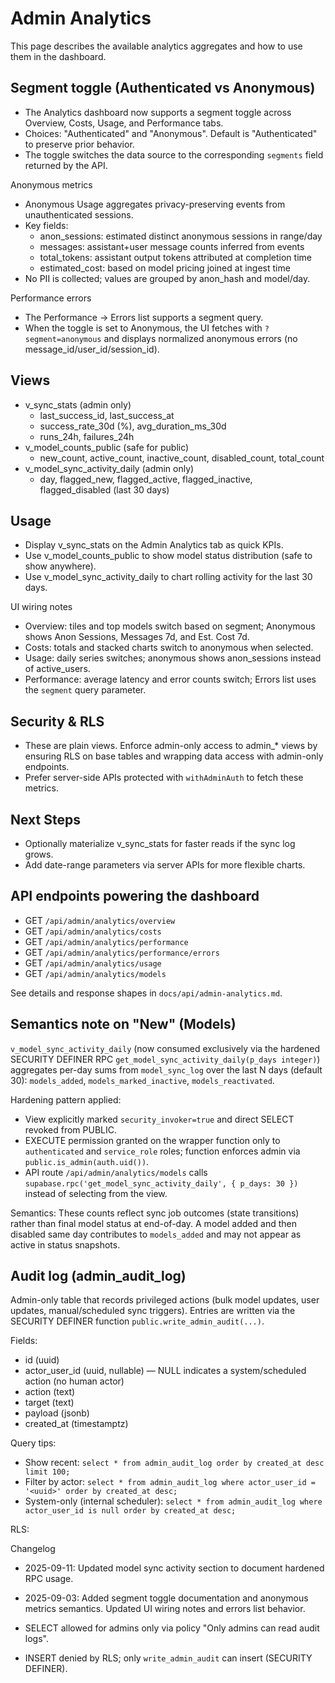# Admin Analytics

This page describes the available analytics aggregates and how to use them in the dashboard.

## Segment toggle (Authenticated vs Anonymous)

- The Analytics dashboard now supports a segment toggle across Overview, Costs, Usage, and Performance tabs.
- Choices: "Authenticated" and "Anonymous". Default is "Authenticated" to preserve prior behavior.
- The toggle switches the data source to the corresponding `segments` field returned by the API.

Anonymous metrics

- Anonymous Usage aggregates privacy-preserving events from unauthenticated sessions.
- Key fields:
  - anon_sessions: estimated distinct anonymous sessions in range/day
  - messages: assistant+user message counts inferred from events
  - total_tokens: assistant output tokens attributed at completion time
  - estimated_cost: based on model pricing joined at ingest time
- No PII is collected; values are grouped by anon_hash and model/day.

Performance errors

- The Performance → Errors list supports a segment query.
- When the toggle is set to Anonymous, the UI fetches with `?segment=anonymous` and displays normalized anonymous errors (no message_id/user_id/session_id).

## Views

- v_sync_stats (admin only)
  - last_success_id, last_success_at
  - success_rate_30d (%), avg_duration_ms_30d
  - runs_24h, failures_24h
- v_model_counts_public (safe for public)
  - new_count, active_count, inactive_count, disabled_count, total_count
- v_model_sync_activity_daily (admin only)
  - day, flagged_new, flagged_active, flagged_inactive, flagged_disabled (last 30 days)

## Usage

- Display v_sync_stats on the Admin Analytics tab as quick KPIs.
- Use v_model_counts_public to show model status distribution (safe to show anywhere).
- Use v_model_sync_activity_daily to chart rolling activity for the last 30 days.

UI wiring notes

- Overview: tiles and top models switch based on segment; Anonymous shows Anon Sessions, Messages 7d, and Est. Cost 7d.
- Costs: totals and stacked charts switch to anonymous when selected.
- Usage: daily series switches; anonymous shows anon_sessions instead of active_users.
- Performance: average latency and error counts switch; Errors list uses the `segment` query parameter.

## Security & RLS

- These are plain views. Enforce admin-only access to admin\_\* views by ensuring RLS on base tables and wrapping data access with admin-only endpoints.
- Prefer server-side APIs protected with `withAdminAuth` to fetch these metrics.

## Next Steps

- Optionally materialize v_sync_stats for faster reads if the sync log grows.
- Add date-range parameters via server APIs for more flexible charts.

## API endpoints powering the dashboard

- GET `/api/admin/analytics/overview`
- GET `/api/admin/analytics/costs`
- GET `/api/admin/analytics/performance`
- GET `/api/admin/analytics/performance/errors`
- GET `/api/admin/analytics/usage`
- GET `/api/admin/analytics/models`

See details and response shapes in `docs/api/admin-analytics.md`.

## Semantics note on "New" (Models)

`v_model_sync_activity_daily` (now consumed exclusively via the hardened SECURITY DEFINER RPC `get_model_sync_activity_daily(p_days integer)`) aggregates per-day sums from `model_sync_log` over the last N days (default 30): `models_added`, `models_marked_inactive`, `models_reactivated`.

Hardening pattern applied:

- View explicitly marked `security_invoker=true` and direct SELECT revoked from PUBLIC.
- EXECUTE permission granted on the wrapper function only to `authenticated` and `service_role` roles; function enforces admin via `public.is_admin(auth.uid())`.
- API route `/api/admin/analytics/models` calls `supabase.rpc('get_model_sync_activity_daily', { p_days: 30 })` instead of selecting from the view.

Semantics: These counts reflect sync job outcomes (state transitions) rather than final model status at end-of-day. A model added and then disabled same day contributes to `models_added` and may not appear as active in status snapshots.

## Audit log (admin_audit_log)

Admin-only table that records privileged actions (bulk model updates, user updates, manual/scheduled sync triggers). Entries are written via the SECURITY DEFINER function `public.write_admin_audit(...)`.

Fields:

- id (uuid)
- actor_user_id (uuid, nullable) — NULL indicates a system/scheduled action (no human actor)
- action (text)
- target (text)
- payload (jsonb)
- created_at (timestamptz)

Query tips:

- Show recent: `select * from admin_audit_log order by created_at desc limit 100;`
- Filter by actor: `select * from admin_audit_log where actor_user_id = '<uuid>' order by created_at desc;`
- System-only (internal scheduler): `select * from admin_audit_log where actor_user_id is null order by created_at desc;`

RLS:

Changelog

- 2025-09-11: Updated model sync activity section to document hardened RPC usage.
- 2025-09-03: Added segment toggle documentation and anonymous metrics semantics. Updated UI wiring notes and errors list behavior.

- SELECT allowed for admins only via policy "Only admins can read audit logs".
- INSERT denied by RLS; only `write_admin_audit` can insert (SECURITY DEFINER).
